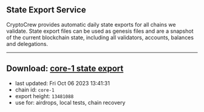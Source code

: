 ## State Export Service
CryptoCrew provides automatic daily state exports for all chains we validate. State export files can be used as genesis files and are a snapshot of the current blockchain state, including all validators, accounts, balances and delegations.

---
**Download: [core-1 state export](https://dl.ccvalidators.com/SERVICE/persistence/core-1_export_13481088.json)**
---

- last updated: Fri Oct 06 2023 13:41:31
- chain id: `core-1`
- export height: `13481088`
- use for: airdrops, local tests, chain recovery

